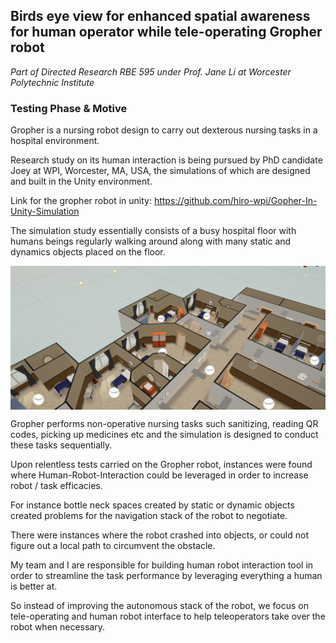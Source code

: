 ## Birds eye view for enhanced spatial awareness for human operator while tele-operating Gropher robot

<i> Part of Directed Research RBE 595 under Prof. Jane Li at Worcester Polytechnic Institute </i>

### Testing Phase & Motive

Gropher is a nursing robot design to carry out dexterous nursing tasks in a hospital environment. 

Research study on its human interaction is being pursued by PhD candidate Joey at WPI, Worcester, MA, USA, the simulations of which are designed and built in the Unity environment.

Link for the gropher robot in unity: https://github.com/hiro-wpi/Gopher-In-Unity-Simulation
   
The simulation study essentially consists of a busy hospital floor with humans beings regularly walking around along with many static and dynamics objects placed on the floor. 

<img align="center" src="https://raw.githubusercontent.com/deveshdatwani/birds-eye-view/main/assets/hospital.jpg" width:600 height:400>

Gropher performs non-operative nursing tasks such sanitizing, reading QR codes, picking up medicines etc and the simulation is designed to conduct these tasks sequentially.  

Upon relentless tests carried on the Gropher robot, instances were found where Human-Robot-Interaction could be leveraged in order to increase robot / task efficacies. 

For instance bottle neck spaces created by static or dynamic objects created problems for the navigation stack of the robot to negotiate.

There were instances where the robot crashed into objects, or could not figure out a local path to circumvent the obstacle. 

My team and I are responsible for building human robot interaction tool in order to streamline the task performance by leveraging everything a human is better at. 

So instead of improving the autonomous stack of the robot, we focus on tele-operating and human robot interface to help teleoperators take over the robot when necessary.



